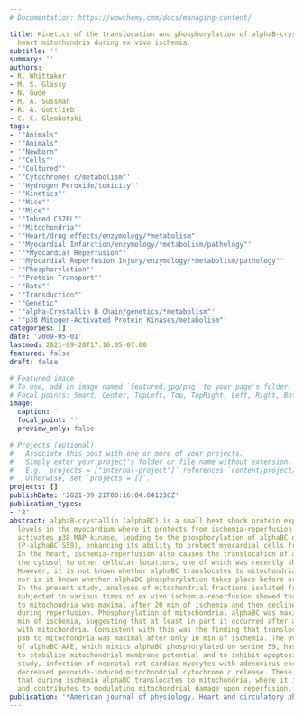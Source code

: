 ```yaml
---
# Documentation: https://wowchemy.com/docs/managing-content/

title: Kinetics of the translocation and phosphorylation of alphaB-crystallin in mouse
  heart mitochondria during ex vivo ischemia.
subtitle: ''
summary: ''
authors:
- R. Whittaker
- M. S. Glassy
- N. Gude
- M. A. Sussman
- R. A. Gottlieb
- C. C. Glembotski
tags:
- '"Animals"'
- '"Animals"'
- '"Newborn"'
- '"Cells"'
- '"Cultured"'
- '"Cytochromes c/metabolism"'
- '"Hydrogen Peroxide/toxicity"'
- '"Kinetics"'
- '"Mice"'
- '"Mice"'
- '"Inbred C57BL"'
- '"Mitochondria"'
- '"Heart/drug effects/enzymology/*metabolism"'
- '"Myocardial Infarction/enzymology/*metabolism/pathology"'
- '"*Myocardial Reperfusion"'
- '"Myocardial Reperfusion Injury/enzymology/*metabolism/pathology"'
- '"Phosphorylation"'
- '"Protein Transport"'
- '"Rats"'
- '"Transduction"'
- '"Genetic"'
- '"alpha-Crystallin B Chain/genetics/*metabolism"'
- '"p38 Mitogen-Activated Protein Kinases/metabolism"'
categories: []
date: '2009-05-01'
lastmod: 2021-09-20T17:16:05-07:00
featured: false
draft: false

# Featured image
# To use, add an image named `featured.jpg/png` to your page's folder.
# Focal points: Smart, Center, TopLeft, Top, TopRight, Left, Right, BottomLeft, Bottom, BottomRight.
image:
  caption: ''
  focal_point: ''
  preview_only: false

# Projects (optional).
#   Associate this post with one or more of your projects.
#   Simply enter your project's folder or file name without extension.
#   E.g. `projects = ["internal-project"]` references `content/project/deep-learning/index.md`.
#   Otherwise, set `projects = []`.
projects: []
publishDate: '2021-09-21T00:16:04.841238Z'
publication_types:
- '2'
abstract: alphaB-crystallin (alphaBC) is a small heat shock protein expressed at high
  levels in the myocardium where it protects from ischemia-reperfusion damage. Ischemia-reperfusion
  activates p38 MAP kinase, leading to the phosphorylation of alphaBC on serine 59
  (P-alphaBC-S59), enhancing its ability to protect myocardial cells from damage.
  In the heart, ischemia-reperfusion also causes the translocation of alphaBC from
  the cytosol to other cellular locations, one of which was recently shown to be mitochondria.
  However, it is not known whether alphaBC translocates to mitochondria during ischemia-reperfusion,
  nor is it known whether alphaBC phosphorylation takes place before or after translocation.
  In the present study, analyses of mitochondrial fractions isolated from mouse hearts
  subjected to various times of ex vivo ischemia-reperfusion showed that alphaBC translocation
  to mitochondria was maximal after 20 min of ischemia and then declined steadily
  during reperfusion. Phosphorylation of mitochondrial alphaBC was maximal after 30
  min of ischemia, suggesting that at least in part it occurred after alphaBC association
  with mitochondria. Consistent with this was the finding that translocation of activated
  p38 to mitochondria was maximal after only 10 min of ischemia. The overexpression
  of alphaBC-AAE, which mimics alphaBC phosphorylated on serine 59, has been shown
  to stabilize mitochondrial membrane potential and to inhibit apoptosis. In the present
  study, infection of neonatal rat cardiac myocytes with adenovirus-encoded alphaBC-AAE
  decreased peroxide-induced mitochondrial cytochrome c release. These results suggest
  that during ischemia alphaBC translocates to mitochondria, where it is phosphorylated
  and contributes to modulating mitochondrial damage upon reperfusion.
publication: '*American journal of physiology. Heart and circulatory physiology*'
---
```

